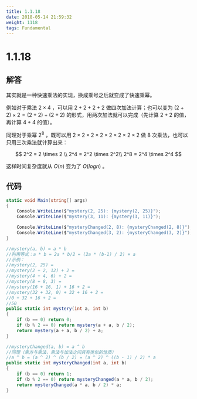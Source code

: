 ```yaml
---
title: 1.1.18
date: 2018-05-14 21:59:32
weight: 1118
tags: Fundamental
---
```


# 1.1.18


## 解答

其实就是一种快速乘法的实现，换成乘号之后就变成了快速乘幂。

例如对于乘法 $2 \times 4$ ，可以用 $2 + 2 + 2 + 2$ 做四次加法计算；也可以变为 $(2 + 2) \times 2 = (2 + 2) + (2 + 2)$ 的形式，用两次加法就可以完成（先计算 $2 + 2$ 的值，再计算 $4 + 4$ 的值）。

同理对于乘幂 $2^8$  ，既可以用 $2\times 2 \times 2 \times 2 \times 2 \times 2 \times 2 \times 2$ 做 8 次乘法，也可以只用三次乘法就计算出来：

$$
2^2 = 2 \times 2 \\
2^4 = 2^2 \times 2^2\\
2^8 = 2^4 \times 2^4
$$

这样时间复杂度就从 $O(n)$ 变为了 $O(log n)$ 。

## 代码

```csharp
static void Main(string[] args)
{
    Console.WriteLine($"mystery(2, 25): {mystery(2, 25)}");
    Console.WriteLine($"mystery(3, 11): {mystery(3, 11)}");

    Console.WriteLine($"mysteryChanged(2, 8): {mysteryChanged(2, 8)}");
    Console.WriteLine($"mysteryChanged(3, 2): {mysteryChanged(3, 2)}");
}

//mystery(a, b) = a * b
//利用等式：a * b = 2a * b/2 = (2a * (b-1) / 2) + a
//示例：
//mystery(2, 25) =
//mystery(2 + 2, 12) + 2 =
//mystery(4 + 4, 6) + 2 =
//mystery(8 + 8, 3) =
//mystery(16 + 16, 1) + 16 + 2 =
//mystery(32 + 32, 0) + 32 + 16 + 2 =
//0 + 32 + 16 + 2 =
//50
public static int mystery(int a, int b)
{
    if (b == 0) return 0;
    if (b % 2 == 0) return mystery(a + a, b / 2);
    return mystery(a + a, b / 2) + a;
}

//mysteryChanged(a, b) = a ^ b
//同理（乘方与乘法，乘法与加法之间具有类似的性质）
//a ^ b = (a ^ 2) ^ (b / 2) = (a ^ 2) ^ ((b - 1) / 2) * a
public static int mysteryChanged(int a, int b)
{
    if (b == 0) return 1;
    if (b % 2 == 0) return mysteryChanged(a * a, b / 2);
    return mysteryChanged(a * a, b / 2) * a;
}
```

